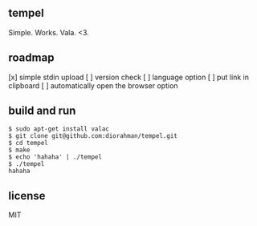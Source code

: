 ## tempel

Simple. Works. Vala. <3.

## roadmap

[x] simple stdin upload
[ ] version check
[ ] language option
[ ] put link in clipboard
[ ] automatically open the browser option

## build and run

```
$ sudo apt-get install valac
$ git clone git@github.com:diorahman/tempel.git
$ cd tempel
$ make
$ echo 'hahaha' | ./tempel
$ ./tempel
hahaha

```

## license

MIT

